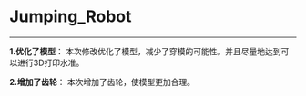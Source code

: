 # Jumping_Robot
---
**1.优化了模型**：
本次修改优化了模型，减少了穿模的可能性。并且尽量地达到可以进行3D打印水准。

**2.增加了齿轮**：
本次增加了齿轮，使模型更加合理。
